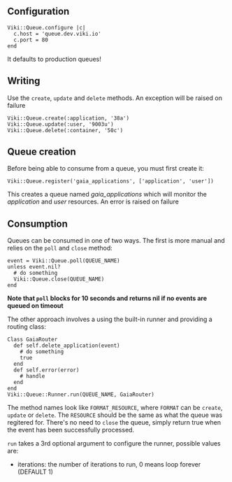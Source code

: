 ## Configuration
    Viki::Queue.configure |c|
      c.host = 'queue.dev.viki.io'
      c.port = 80
    end
It defaults to production queues!

## Writing
Use the `create`, `update` and `delete` methods. An exception will be raised on failure

    Viki::Queue.create(:application, '38a')
    Viki::Queue.update(:user, '9003u')
    Viki::Queue.delete(:container, '50c')

## Queue creation
Before being able to consume from a queue, you must first create it:

    Viki::Queue.register('gaia_applications', ['application', 'user'])

This creates a queue named *gaia_applications* which will monitor the *application* and *user* resources. An error is raised on failure

## Consumption
Queues can be consumed in one of two ways. The first is more manual and relies on the `poll` and `close` method:

    event = Viki::Queue.poll(QUEUE_NAME)
    unless event.nil?
      # do something
      Viki::Queue.close(QUEUE_NAME)
    end

**Note that `poll` blocks for 10 seconds and returns nil if no events are queued on timeout**

The other approach involves a using the built-in runner and providing a routing class:

    Class GaiaRouter
      def self.delete_application(event)
        # do something
        true
      end
      def self.error(error)
        # handle
      end
    end
    Viki::Queue::Runner.run(QUEUE_NAME, GaiaRouter)

The method names look like `FORMAT_RESOURCE`, where `FORMAT` can be `create`, `update` or `delete`. The `RESOURCE` should be the same as what the queue was regitered for. There's no need to `close` the queue, simply return true when the event has been successfully processed.

`run` takes a 3rd optional argument to configure the runner, possible values are:

* iterations: the number of iterations to run, 0 means loop forever (DEFAULT 1)